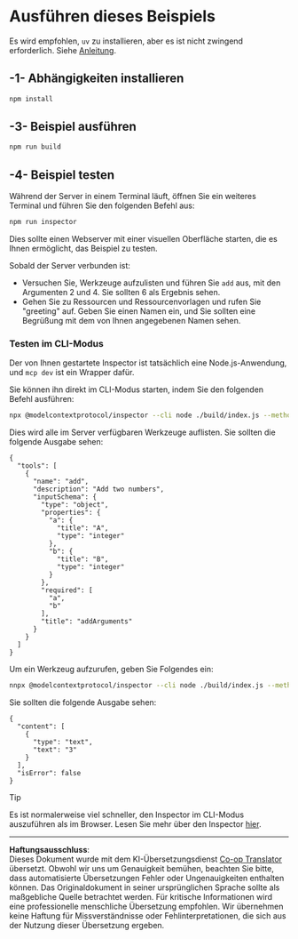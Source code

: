 <!--
CO_OP_TRANSLATOR_METADATA:
{
  "original_hash": "6ebbb78b04c9b1f6c2367c713524fc95",
  "translation_date": "2025-09-03T15:55:43+00:00",
  "source_file": "03-GettingStarted/01-first-server/solution/typescript/README.md",
  "language_code": "de"
}
-->
# Ausführen dieses Beispiels

Es wird empfohlen, `uv` zu installieren, aber es ist nicht zwingend erforderlich. Siehe [Anleitung](https://docs.astral.sh/uv/#highlights).

## -1- Abhängigkeiten installieren

```bash
npm install
```

## -3- Beispiel ausführen

```bash
npm run build
```

## -4- Beispiel testen

Während der Server in einem Terminal läuft, öffnen Sie ein weiteres Terminal und führen Sie den folgenden Befehl aus:

```bash
npm run inspector
```

Dies sollte einen Webserver mit einer visuellen Oberfläche starten, die es Ihnen ermöglicht, das Beispiel zu testen.

Sobald der Server verbunden ist:

- Versuchen Sie, Werkzeuge aufzulisten und führen Sie `add` aus, mit den Argumenten 2 und 4. Sie sollten 6 als Ergebnis sehen.
- Gehen Sie zu Ressourcen und Ressourcenvorlagen und rufen Sie "greeting" auf. Geben Sie einen Namen ein, und Sie sollten eine Begrüßung mit dem von Ihnen angegebenen Namen sehen.

### Testen im CLI-Modus

Der von Ihnen gestartete Inspector ist tatsächlich eine Node.js-Anwendung, und `mcp dev` ist ein Wrapper dafür.

Sie können ihn direkt im CLI-Modus starten, indem Sie den folgenden Befehl ausführen:

```bash
npx @modelcontextprotocol/inspector --cli node ./build/index.js --method tools/list
```

Dies wird alle im Server verfügbaren Werkzeuge auflisten. Sie sollten die folgende Ausgabe sehen:

```text
{
  "tools": [
    {
      "name": "add",
      "description": "Add two numbers",
      "inputSchema": {
        "type": "object",
        "properties": {
          "a": {
            "title": "A",
            "type": "integer"
          },
          "b": {
            "title": "B",
            "type": "integer"
          }
        },
        "required": [
          "a",
          "b"
        ],
        "title": "addArguments"
      }
    }
  ]
}
```

Um ein Werkzeug aufzurufen, geben Sie Folgendes ein:

```bash
nnpx @modelcontextprotocol/inspector --cli node ./build/index.js --method tools/call --tool-name add --tool-arg a=1 --tool-arg b=2
```

Sie sollten die folgende Ausgabe sehen:

```text
{
  "content": [
    {
      "type": "text",
      "text": "3"
    }
  ],
  "isError": false
}
```

> [!TIP]
> Es ist normalerweise viel schneller, den Inspector im CLI-Modus auszuführen als im Browser.
> Lesen Sie mehr über den Inspector [hier](https://github.com/modelcontextprotocol/inspector).

---

**Haftungsausschluss**:  
Dieses Dokument wurde mit dem KI-Übersetzungsdienst [Co-op Translator](https://github.com/Azure/co-op-translator) übersetzt. Obwohl wir uns um Genauigkeit bemühen, beachten Sie bitte, dass automatisierte Übersetzungen Fehler oder Ungenauigkeiten enthalten können. Das Originaldokument in seiner ursprünglichen Sprache sollte als maßgebliche Quelle betrachtet werden. Für kritische Informationen wird eine professionelle menschliche Übersetzung empfohlen. Wir übernehmen keine Haftung für Missverständnisse oder Fehlinterpretationen, die sich aus der Nutzung dieser Übersetzung ergeben.